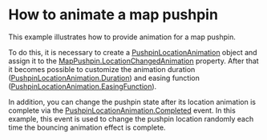 # How to animate a map pushpin


<p>This example illustrates how to provide animation for a map pushpin.</p><p>To do this, it is necessary to create a <a href="http://documentation.devexpress.com/#WPF/clsDevExpressXpfMapPushpinLocationAnimationtopic"><u>PushpinLocationAnimation</u></a> object and assign it to the <a href="http://documentation.devexpress.com/#WPF/DevExpressXpfMapMapPushpin_LocationChangedAnimationtopic"><u>MapPushpin.LocationChangedAnimation</u></a> property. After that it becomes possible to customize the animation duration (<a href="http://documentation.devexpress.com/#WPF/DevExpressXpfMapPushpinLocationAnimation_Durationtopic"><u>PushpinLocationAnimation.Duration</u></a>) and easing function (<a href="http://documentation.devexpress.com/#WPF/DevExpressXpfMapPushpinLocationAnimation_EasingFunctiontopic"><u>PushpinLocationAnimation.EasingFunction</u></a>). </p><p>In addition, you can change the pushpin state after its location animation is complete via the <a href="http://documentation.devexpress.com/#WPF/DevExpressXpfMapPushpinLocationAnimation_Completedtopic"><u>PushpinLocationAnimation.Completed</u></a> event.  In this example, this event is used to change the pushpin location randomly each time the bouncing animation effect is complete. </p>

<br/>


